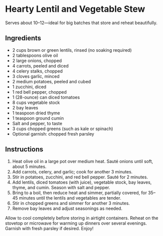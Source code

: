 # Hearty Lentil and Vegetable Stew

Serves about 10–12—ideal for big batches that store and reheat beautifully.

## Ingredients

- 2 cups brown or green lentils, rinsed (no soaking required)
- 2 tablespoons olive oil
- 2 large onions, chopped
- 4 carrots, peeled and diced
- 4 celery stalks, chopped
- 3 cloves garlic, minced
- 2 medium potatoes, peeled and cubed
- 1 zucchini, diced
- 1 red bell pepper, chopped
- 1 (28-ounce) can diced tomatoes
- 8 cups vegetable stock
- 2 bay leaves
- 1 teaspoon dried thyme
- 1 teaspoon ground cumin
- Salt and pepper, to taste
- 3 cups chopped greens (such as kale or spinach)
- Optional garnish: chopped fresh parsley

## Instructions

1. Heat olive oil in a large pot over medium heat. Sauté onions until soft, about 5 minutes.
2. Add carrots, celery, and garlic; cook for another 3 minutes.
3. Stir in potatoes, zucchini, and red bell pepper. Sauté for 2 minutes.
4. Add lentils, diced tomatoes (with juice), vegetable stock, bay leaves, thyme, and cumin. Season with salt and pepper.
5. Bring to a boil, then reduce heat and simmer, partially covered, for 35–45 minutes until the lentils and vegetables are tender.
6. Stir in chopped greens and simmer for another 3 minutes.
7. Remove bay leaves and adjust seasonings as needed.

Allow to cool completely before storing in airtight containers. Reheat on the stovetop or microwave for warming up dinners over several evenings. Garnish with fresh parsley if desired. Enjoy!
